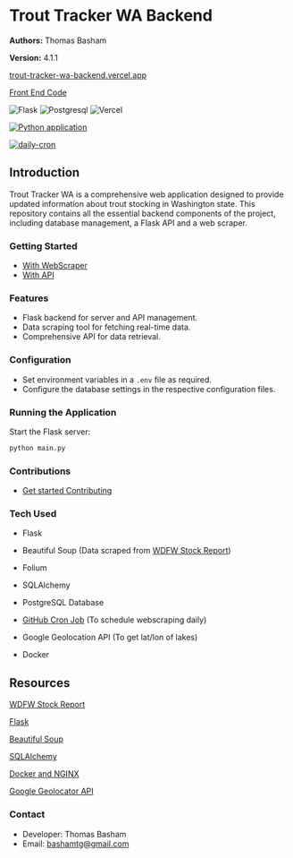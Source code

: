 # Trout Tracker WA Backend

**Authors:** Thomas Basham

**Version:** 4.1.1

[trout-tracker-wa-backend.vercel.app](https://trout-tracker-wa-backend.vercel.app/)

[Front End Code](https://github.com/Thomas-Basham/trout-tracker-wa)

![Flask](https://img.shields.io/badge/Flask-23daaf?style=for-the-badge&logo=flask&logoColor=white)
![Postgresql](https://img.shields.io/badge/PostgreSQL-316192?style=for-the-badge&logo=postgresql&logoColor=white)
![Vercel](https://img.shields.io/badge/Vercel-000?style=for-the-badge&logo=Vercel&logoColor=white)

[![Python application](https://github.com/Thomas-Basham/washington-trout-stats/actions/workflows/python-app.yml/badge.svg)](https://github.com/Thomas-Basham/washington-trout-stats/actions/workflows/python-app.yml)

[![daily-cron](https://github.com/Thomas-Basham/washington-trout-stats/actions/workflows/cron.yaml/badge.svg)](https://github.com/Thomas-Basham/washington-trout-stats/actions/workflows/cron.yaml)

## Introduction

Trout Tracker WA is a comprehensive web application designed to provide updated information about trout stocking in Washington state. This repository contains all the essential backend components of the project, including database management, a Flask API and a web scraper.

### Getting Started

- [With WebScraper](./web_scraper/README.md)
- [With API](./api/README.md)

### Features

- Flask backend for server and API management.
- Data scraping tool for fetching real-time data.
- Comprehensive API for data retrieval.

### Configuration

- Set environment variables in a `.env` file as required.
- Configure the database settings in the respective configuration files.

### Running the Application

Start the Flask server:

```bash
python main.py
```

### Contributions

- [Get started Contributing](./CONTRIBUTING.md)

### Tech Used

- Flask

- Beautiful Soup (Data scraped from [WDFW Stock Report](https://wdfw.wa.gov/fishing/reports/stocking/trout-plants))

- Folium

- SQLAlchemy

- PostgreSQL Database

- [GitHub Cron Job](https://github.com/Thomas-Basham/washington-trout-stats/actions/workflows/cron.yaml) (To schedule webscraping daily)

- Google Geolocation API (To get lat/lon of lakes)

- Docker

## Resources

[WDFW Stock Report](https://wdfw.wa.gov/fishing/reports/stocking/trout-plants)

[Flask](https://flask.palletsprojects.com/)

[Beautiful Soup](https://www.crummy.com/software/BeautifulSoup/bs4/doc/)

[SQLAlchemy](https://flask-sqlalchemy.palletsprojects.com/en/2.x/quickstart/)

[Docker and NGINX](https://github.com/docker/awesome-compose/tree/master/nginx-wsgi-flask)

[Google Geolocator API](https://developers.google.com/maps/documentation/geolocation/overview)

### Contact

- Developer: Thomas Basham
- Email: bashamtg@gmail.com
